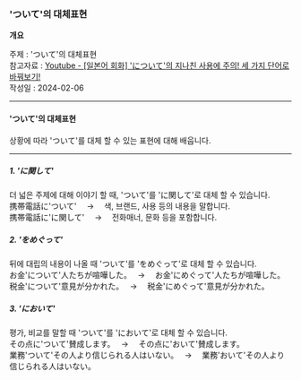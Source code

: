 ### 'ついて'의 대체표현

**개요**

주제 : 'ついて'의 대체표현<br>
참고자료 : [Youtube - [일본어 회화] 'について'의 지나친 사용에 주의! 세 가지 단어로 바꿔보기!](https://youtu.be/oB5wsah2lNA?si=BW4pltCodsBHZrfo)<br>
작성일 : 2024-02-06<br>

---

#### 'ついて'의 대체표현

상황에 따라 'ついて'를 대체 할 수 있는 표현에 대해 배웁니다.<br>

---

##### 1. 'に関して'

더 넓은 주제에 대해 이야기 할 때, 'ついて'를 'に関して'로 대체 할 수 있습니다.<br>
携帯電話に'ついて'　 → 　색, 브랜드, 사용 등의 내용을 말합니다.<br>
携帯電話に'に関して'　 → 　전화매너, 문화 등을 포함합니다.<br>

##### 2. 'をめぐって'

뒤에 대립의 내용이 나올 때 'ついて'를 'をめぐって'로 대체 할 수 있습니다.<br>
お金'について'人たちが喧嘩した。　 → 　お金'にめぐって'人たちが喧嘩した。<br>
税金'について'意見が分かれた。　 → 　税金'にめぐって'意見が分かれた。<br>

##### 3. 'において'

평가, 비교를 말할 때 'ついて'를 'において'로 대체 할 수 있습니다.<br>
その点に'ついて'賛成します。　 → 　その点に'おいて'賛成します。<br>
業務'ついて'その人より信じられる人はいない。　 → 　業務'おいて'その人より信じられる人はいない。<br>
